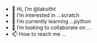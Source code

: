 - 👋 Hi, I’m @laksitht
- 👀 I’m interested in ...scratch
- 🌱 I’m currently learning ...python
- 💞️ I’m looking to collaborate on ...
- 📫 How to reach me ...

<!---
laksitht/laksitht is a ✨ special ✨ repository because its `README.md` (this file) appears on your GitHub profile.
You can click the Preview link to take a look at your changes.
--->
